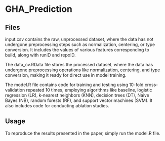 # GHA_Prediction

## Files
input.csv contains the raw, unprocessed dataset, where the data has not undergone preprocessing steps such as normalization, centering, or type conversion. It includes the values of various features corresponding to build, along with runID and repoID.

The data_cv.RData file stores the processed dataset, where the data has undergone preprocessing operations like normalization, centering, and type conversion, making it ready for direct use in model training.

The model.R file contains code for training and testing using 10-fold cross-validation repeated 10 times, employing algorithms like baseline, logistic regression (LR), k-nearest neighbors (KNN), decision trees (DT), Naive Bayes (NB), random forests (RF), and support vector machines (SVM). It also includes code for conducting ablation studies.

## Usage
To reproduce the results presented in the paper, simply run the model.R file.
